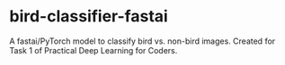 # bird-classifier-fastai
A fastai/PyTorch model to classify bird vs. non-bird images. Created for Task 1 of Practical Deep Learning for Coders.  
